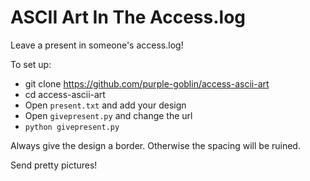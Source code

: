 # ASCII Art In The Access.log

Leave a present in someone's access.log!

To set up:

* git clone https://github.com/purple-goblin/access-ascii-art
* cd access-ascii-art
* Open `present.txt` and add your design
* Open `givepresent.py` and change the url
* `python givepresent.py`

Always give the design a border. Otherwise the spacing
will be ruined.

Send pretty pictures!
